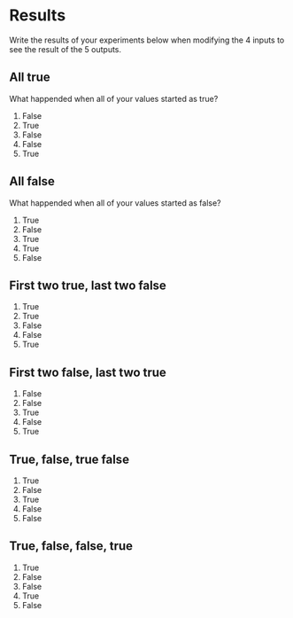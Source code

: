 # Results
Write the results of your experiments below when modifying the 4 inputs to see the result of the 5 outputs.

## All true
What happended when all of your values started as true?
1.  False
2.  True
3.  False
4.  False
5.  True

## All false
What happended when all of your values started as false?
1.  True
2.  False
3.  True
4.  True
5.  False

## First two true, last two false

1.  True
2.  True
3.  False
4.  False
5.  True

## First two false, last two true

1.  False
2.  False
3.  True
4.  False
5.  True

## True, false, true false

1.  True
2.  False
3.  True
4.  False
5.  False

## True, false, false, true

1. True
2. False
3. False
4.  True
5.  False